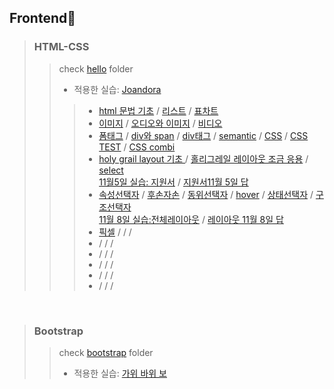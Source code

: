 ## Frontend🌸
> ### HTML-CSS 
>> check [hello](https://github.com/praybe/HTML-CSS-Bootstrap/tree/main/hello) folder 
>> 
>> * 적용한 실습:  [Joandora](https://github.com/praybe/Project1_Joandora.git) 
>>> * [html 문법 기초](https://github.com/praybe/HTML-CSS-Bootstrap/blob/main/hello/nov2_hello.html)  / [리스트](https://github.com/praybe/HTML-CSS-Bootstrap/blob/main/hello/nov2_hello2.html) / [표차트](https://github.com/praybe/HTML-CSS-Bootstrap/blob/main/hello/nov2_hello3.html)
>>> * [이미지](https://github.com/praybe/HTML-CSS-Bootstrap/blob/main/hello/nov3_3_3img.html) / [오디오와 이미지](https://github.com/praybe/HTML-CSS-Bootstrap/blob/main/hello/nov3_3_5audio_img.html) / [비디오](https://github.com/praybe/HTML-CSS-Bootstrap/blob/main/hello/nov3_4_1video.html) 
>>> * [폼태그](https://github.com/praybe/HTML-CSS-Bootstrap/blob/main/hello/nov4_4_2FormTag.html) / [div와 span](https://github.com/praybe/HTML-CSS-Bootstrap/blob/main/hello/nov4_4_3div_span.html) / [div태그](https://github.com/praybe/HTML-CSS-Bootstrap/blob/main/hello/nov4_5_1divtagTEST.html)  / [semantic](https://github.com/praybe/HTML-CSS-Bootstrap/blob/main/hello/nov4_5_2semantic.html) / [CSS](https://github.com/praybe/HTML-CSS-Bootstrap/blob/main/hello/nov4_6_1CSS.html) / [CSS TEST](https://github.com/praybe/HTML-CSS-Bootstrap/blob/main/hello/nov4_6_2CSStest.html)  / [CSS combi](https://github.com/praybe/HTML-CSS-Bootstrap/blob/main/hello/nov5_6_4CSScombi.html)
>>> * [holy grail layout 기초
](https://github.com/praybe/HTML-CSS-Bootstrap/blob/main/hello/nov5_7_1%ED%99%80%EB%A6%AC%EA%B7%B8%EB%A0%88%EC%9D%BC.html) / [홀리그레일 레이아웃 조금 응용](https://github.com/praybe/HTML-CSS-Bootstrap/blob/main/hello/nov5_7_2id_class2.md) / [select](https://github.com/praybe/HTML-CSS-Bootstrap/blob/main/hello/nov5_7_3select.html) <br/>
      [11월5일 실습: 지원서](https://github.com/praybe/HTML-CSS-Bootstrap/blob/main/hello/nov5_99%EC%A7%80%EC%9B%90%EC%84%9C.html) / [지원서11월 5일 답](https://github.com/praybe/HTML-CSS-Bootstrap/blob/main/hello/nov5_999%EB%8B%B5.html)
>>> * [속성선택자](https://github.com/praybe/HTML-CSS-Bootstrap/blob/main/hello/nov8_7_3%EC%86%8D%EC%84%B1%EC%84%A0%ED%83%9D%EC%9E%90.html) / [후손자손](https://github.com/praybe/HTML-CSS-Bootstrap/blob/main/hello/nov8_7_4%ED%9B%84%EC%86%90%EC%9E%90%EC%86%90.html) / [동위선택자](https://github.com/praybe/HTML-CSS-Bootstrap/blob/main/hello/nov8_7_5%EB%8F%99%EC%9C%84%EC%84%A0%ED%83%9D%EC%9E%90.html)  / [hover](https://github.com/praybe/HTML-CSS-Bootstrap/blob/main/hello/nov8_8_1hover.html) / [상태선택자](https://github.com/praybe/HTML-CSS-Bootstrap/blob/main/hello/nov8_8_2%EC%83%81%ED%83%9C%EC%84%A0%ED%83%9D%EC%9E%90.html)  / [구조선택자](https://github.com/praybe/HTML-CSS-Bootstrap/blob/main/hello/nov8_8_3%EA%B5%AC%EC%A1%B0%EC%84%A0%ED%83%9D%EC%9E%90.html) <br/>
      [11월 8일 실습:전체레이아웃](https://github.com/praybe/HTML-CSS-Bootstrap/blob/main/hello/nov8_99%EC%A0%84%EC%B2%B4%EB%A0%88%EC%9D%B4%EC%95%84%EC%9B%83.html)  / [레이아웃 11월 8일 답]()
>>> * [픽셀](https://github.com/praybe/HTML-CSS-Bootstrap/blob/main/hello/nov9_10_1%ED%94%BD%EC%85%80.html) / []() / []()  / []()
>>> * []() / []() / []()  / []()
>>> * []() / []() / []()  / []()
>>> * []() / []() / []()  / []()
>>> * []() / []() / []()  / []()
>>> * []() / []() / []()  / []()

<br/>

> ### Bootstrap
>> check [bootstrap](https://github.com/praybe/HTML-CSS-Bootstrap/tree/main/bootstrap) folder
>> 
>> * 적용한 실습:  [가위 바위 보](https://github.com/praybe/Project2_RSPgame.git) 
>> 
<br/>
